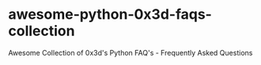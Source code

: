 # awesome-python-0x3d-faqs-collection
Awesome Collection of 0x3d's Python FAQ's - Frequently Asked Questions
